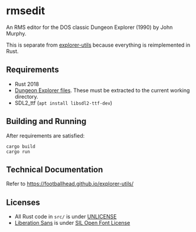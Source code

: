 # rmsedit

An RMS editor for the DOS classic Dungeon Explorer (1990) by John Murphy.

This is separate from [explorer-utils](https://github.com/footballhead/explorer-utils) because everything is reimplemented in Rust.

## Requirements

* Rust 2018
* [Dungeon Explorer files](https://www.dosgamesarchive.com/download/dungeon-explorer/). These must be extracted to the current working directory.
* SDL2_ttf (`apt install libsdl2-ttf-dev`)

## Building and Running

After requirements are satisfied:

    cargo build
    cargo run

## Technical Documentation

Refer to https://footballhead.github.io/explorer-utils/

## Licenses

* All Rust code in `src/` is under [UNLICENSE](UNLICENSE)
* [Liberation Sans](https://github.com/liberationfonts/liberation-fonts) is under [SIL Open Font License](fonts/liberation-fonts-ttf-2.1.2/LICENSE)
